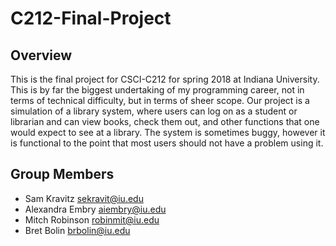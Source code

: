 # C212-Final-Project
## Overview
This is the final project for CSCI-C212 for spring 2018 at Indiana University. This is by far the biggest undertaking of my programming career, not in terms of technical difficulty, but in terms of sheer scope. 
Our project is a simulation of a library system, where users can log on as a student or librarian and can view books, check them out, and other functions that one would expect to see at a library.
The system is sometimes buggy, however it is functional to the point that most users should not have a problem using it.

## Group Members
- Sam Kravitz sekravit@iu.edu
- Alexandra Embry aiembry@iu.edu
- Mitch Robinson robinmit@iu.edu
- Bret Bolin brbolin@iu.edu

